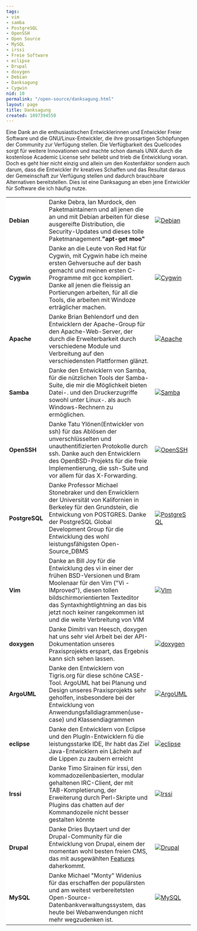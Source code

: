 ```yaml
---
tags:
- vim
- samba
- PostgreSQL
- OpenSSH
- Open Source
- MySQL
- irssi
- Freie Software
- eclipse
- Drupal
- doxygen
- Debian
- Danksagung
- Cygwin
nid: 10
permalink: "/open-source/danksagung.html"
layout: page
title: Danksagung
created: 1097394550
---
```

<p>Eine Dank an die enthusiastischen Entwicklerinnen und Entwickler Freier Software und die GNU/Linux-Entwickler, die ihre grossartigen Schöpfungen der Community zur Verfügung stellen. Die Verfügbarkeit des Quellcodes sorgt für weitere Innovationen und machte schon damals UNIX durch die kostenlose Academic License sehr beliebt und trieb die Entwicklung voran. Doch es geht hier nicht einzig und allein um den Kostenfaktor sondern auch darum, dass die Entwickler ihr kreatives Schaffen und das Resultat daraus der Gemeinschaft zur Verfügung stellen und dadurch brauchbare Alternativen bereitstellen. Dies ist eine Danksagung an eben jene Entwickler für Software die ich häufig nutze.<!--break--></p><table bgcolor="#ffffff" border="0" bordercolor="#ffffff" cellpadding="0" cellspacing="0"><tbody><tr><td><b>Debian</b></td><td colspan="3">Danke Debra, Ian Murdock, den Paketmaintainern und all jenen die an und mit Debian arbeiten für diese ausgereifte Distribution, die Security-Updates und dieses tolle Paketmanagement.<b>&quot;apt-get moo&quot;</b></td><td><a href="http://www.debian.org" target="blank"><img alt="Debian" src="/sites/netzaffe.de/files/pictures/danksagung/debian.gif" /></a></td></tr><tr><td><strong>Cygwin</strong></td><td colspan="3">Danke an die Leute von Red Hat für Cygwin, mit Cygwin habe ich meine ersten Gehversuche auf der bash gemacht und meinen ersten C-Programme mit gcc kompiliert. Danke all jenen die fleissig an Portierungen arbeiten, für all die Tools, die arbeiten mit Windoze erträglicher machen.</td><td><a href="http://www.cygwin.com/" target="blank"><img alt="Cygwin" src="/sites/netzaffe.de/files/pictures/danksagung/cygwin.png" /></a></td></tr><tr><td><strong>Apache</strong></td><td colspan="3">Danke Brian Behlendorf und den Entwicklern der Apache-Group für den Apache-Web-Server, der durch die Erweiterbarkeit durch verschiedene Module und Verbreitung auf den verschiedensten Plattformen glänzt.</td><td><a href="http://www.apache.org/" target="blank"><img alt="Apache" src="/sites/netzaffe.de/files/pictures/danksagung/apache.png" /></a></td></tr><tr><td><strong>Samba</strong></td><td colspan="3">Danke den Entwicklern von Samba, für die nützlichen Tools der Samba-Suite, die mir die Möglichkeit bieten Datei-. und den Druckerzugriffe sowohl unter Linux-. als auch Windows-Rechnern zu ermöglichen.</td><td><a href="http://us1.samba.org/samba/" target="blank"><img alt="Samba" src="/sites/netzaffe.de/files/pictures/danksagung/samba.jpeg" /></a></td></tr><tr><td><strong>OpenSSH</strong></td><td colspan="3">Danke Tatu Ylönen(Entwickler von ssh) für das Ablösen der unverschlüsselten und unauthentifizierten Protokolle durch ssh. Danke auch den Entwicklern des OpenBSD-Projekts für die freie Implementierung, die ssh-Suite und vor allem für das X-Forwarding.</td><td><a href="http://www.openssh.com" target="blank"><img alt="OpenSSH" src="/sites/netzaffe.de/files/pictures/danksagung/ssh.gif" /></a></td></tr><tr><td><strong>PostgreSQL</strong></td><td colspan="3">Danke Professor Michael Stonebraker und den Enwicklern der Universität von Kalifornien in Berkeley für den Grundstein, die Entwickung von POSTGRES. Danke der PostgreSQL Global Development Group für die Entwicklung des wohl leistungsfähigsten Open-Source_DBMS</td><td><a href="http://www.postgresql.org/" target="blank"><img alt="PostgreSQL" src="/sites/netzaffe.de/files/pictures/danksagung/postgres_trans.jpg" /></a></td></tr><tr><td><strong>Vim</strong></td><td colspan="3">Danke an Bill Joy für die Entwicklung des vi in einer der frühen BSD-Versionen und Bram Moolenaar für den Vim (&quot;Vi - IMproved&quot;), diesen tollen bildschirmorientierten Texteditor das Syntaxhightlightning an das bis jetzt noch keiner rangekommen ist und die weite Verbreitung von VIM</td><td><a href="http://www.vim.org/" target="blank"><img alt="VIm" src="/sites/netzaffe.de/files/pictures/danksagung/VImLogo.jpg" /></a></td></tr><tr><td><strong>doxygen</strong></td><td colspan="3">Danke Dimitri van Heesch, doxygen hat uns sehr viel Arbeit bei der API-Dokumentation unseres Praxisprojekts erspart, das Ergebnis kann sich sehen lassen.</td><td><a href="http://www.stack.nl/~dimitri/doxygen/" target="blank"><img alt="doxygen" src="/sites/netzaffe.de/files/pictures/danksagung/doxygen.gif" /></a></td></tr><tr><td><strong>ArgoUML</strong></td><td colspan="3">Danke den Entwicklern von Tigris.org für diese schöne CASE-Tool. ArgoUML hat bei Planung und Design unseres Praxisprojekts sehr geholfen, insbesondere bei der Entwicklung von Anwendungsfalldiagrammen(use-case) und Klassendiagrammen</td><td><a href="http://argouml.tigris.org/" target="blank"><img alt="ArgoUML" src="/sites/netzaffe.de/files/pictures/danksagung/argologo.gif" /></a></td></tr><tr><td><strong>eclipse</strong></td><td colspan="3">Danke den Entwicklern von Eclipse und den PlugIn-Entwicklern fü die leistungsstarke IDE, Ihr habt das Ziel Java-Entwicklern ein Lächeln auf die Lippen zu zaubern erreicht</td><td><a href="http://www.eclipse.org" target="blank"><img alt="eclipse" src="/sites/netzaffe.de/files/pictures/danksagung/EclipseBannerPic.jpg" /></a></td></tr><tr><td><strong>Irssi</strong></td><td colspan="3">Danke Timo Sirainen für irssi, den kommadozeilenbasierten, modular gehaltenen IRC-Client, der mit TAB-Kompletierung, der Erweiterung durch Perl-Skripte und Plugins das chatten auf der Kommandozeile nicht besser gestalten könnte</td><td><a href="http://www.irssi.org" target="blank"><img alt="Irssi" src="/sites/netzaffe.de/files/pictures/danksagung/irssilogo.jpg" /></a></td></tr><tr><td><strong>Drupal</strong></td><td colspan="3">Danke Dries Buytaert und der Drupal-Community für die Entwicklung von Drupal, einem der momentan wohl besten freien CMS, das mit ausgewählten <a href="?q=drupal">Features</a> daherkommt.</td><td><a href="http://www.drupal.org" target="blank"><img alt="Drupal" src="/sites/netzaffe.de/files/pictures/danksagung/drupal.png" /></a></td></tr><tr><td><strong>MySQL</strong></td><td colspan="3">Danke Michael &quot;Monty&quot; Widenius für das erschaffen der populärsten und am weitest verbereitetsten Open-Source-Datenbankverwaltungssystem, das heute bei Webanwendungen nicht mehr wegzudenken ist.</td><td><a href="http://www.mysql.org" target="blank"><img alt="MySQL" src="/sites/netzaffe.de/files/pictures/danksagung/mysql_100x52-64.gif" /></a></td></tr></tbody></table>
